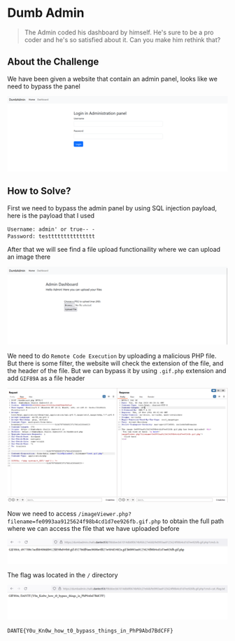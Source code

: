 # Dumb Admin
> The Admin coded his dashboard by himself. He's sure to be a pro coder and he's so satisfied about it. Can you make him rethink that?

## About the Challenge
We have been given a website that contain an admin panel, looks like we need to bypass the panel

![preview](images/preview.png)

## How to Solve?
First we need to bypass the admin panel by using SQL injection payload, here is the payload that I used

```
Username: admin' or true-- -
Password: testtttttttttttttt
```

After that we will see find a file upload functionaility where we can upload an image there

![upload](images/upload.png)

We need to do `Remote Code Execution` by uploading a malicious PHP file. But there is some filter, the website will check the extension of the file, and the header of the file. But we can bypass it by using `.gif.php` extension and add `GIF89A` as a file header

![bypass](images/bypass.png)

Now we need to access `/imageViewer.php?filename=fe0993aa9125624f98b4cd1d7ee926fb.gif.php` to obtain the full path where we can access the file that we have uploaded before

![path](images/path.png)

The flag was located in the `/` directory

![flag](images/flag.png)

```
DANTE{Y0u_Kn0w_how_t0_bypass_things_in_PhP9Abd7BdCFF}
```